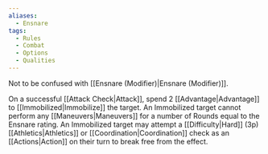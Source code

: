 ```yaml
---
aliases:
  - Ensnare
tags:
  - Rules
  - Combat
  - Options
  - Qualities
---
```

Not to be confused with [[Ensnare (Modifier)|Ensnare (Modifier)]].

On a successful [[Attack Check|Attack]], spend 2 [[Advantage|Advantage]] to [[Immobilized|Immobilize]] the target. An Immobilized target cannot perform any [[Maneuvers|Maneuvers]] for a number of Rounds equal to the Ensnare rating. An Immobilized target may attempt a [[Difficulty|Hard]] (3p) [[Athletics|Athletics]] or [[Coordination|Coordination]] check as an [[Actions|Action]] on their turn to break free from the effect.